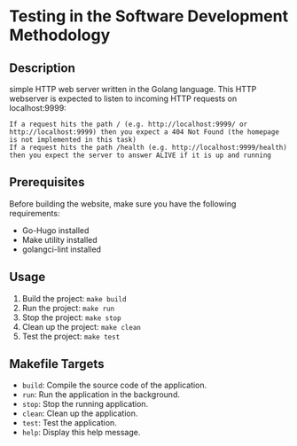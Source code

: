 # Testing in the Software Development Methodology

## Description

simple HTTP web server written in the Golang language.
This HTTP webserver is expected to listen to incoming HTTP requests on localhost:9999:

    If a request hits the path / (e.g. http://localhost:9999/ or http://localhost:9999) then you expect a 404 Not Found (the homepage is not implemented in this task)
    If a request hits the path /health (e.g. http://localhost:9999/health) then you expect the server to answer ALIVE if it is up and running

## Prerequisites

Before building the website, make sure you have the following requirements:

- Go-Hugo installed
- Make utility installed
- golangci-lint installed

## Usage
1. Build the project: `make build`
2. Run the project: `make run`
3. Stop the project: `make stop`
4. Clean up the project: `make clean`
5. Test the project: `make test`

## Makefile Targets

- `build`: Compile the source code of the application.
- `run`: Run the application in the background.
- `stop`: Stop the running application.
- `clean`: Clean up the application.
- `test`: Test the application.
- `help`: Display this help message.
